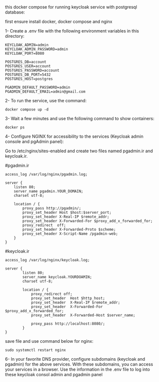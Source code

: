 this docker compose for running keycloak service with postgresql database:

first ensure install docker, docker compose and nginx 

1- Create a .env file with the following environment variables in this directory:
```
KEYCLOAK_ADMIN=admin
KEYCLOAK_ADMIN_PASSWORD=admin
KEYCLOAK_PORT=8080

POSTGRES_DB=account
POSTGRES_USER=account
POSTGRES_PASSWORD=account
POSTGRES_DB_PORT=5432
POSTGRES_HOST=postgres

PGADMIN_DEFAULT_PASSWORD=admin
PGADMIN_DEFAULT_EMAIL=admin@gmail.com
```

2- To run the service, use the command:
```
docker compose up -d
```

3- Wait a few minutes and use the following command to show containers:
```
docker ps
```

4- Configure NGINX for accessibility to the services (Keycloak admin console and pgAdmin panel):

Go to /etc/nginx/sites-enabled and create two files named pgadmin.ir and keycloak.ir.


#pgadmin.ir
```
access_log /var/log/nginx/pgadmin.log;

server {
    listen 80;
    server_name pgadmin.YOUR_DOMAIN;
    charset utf-8;

    location / {
        proxy_pass http://pgadmin/;
        proxy_set_header Host $host:$server_port;
        proxy_set_header X-Real-IP $remote_addr;
        proxy_set_header X-Forwarded-For $proxy_add_x_forwarded_for;
        proxy_redirect  off;
        proxy_set_header X-Forwarded-Proto $scheme;
        proxy_set_header X-Script-Name /pgadmin-web;
    }
}
```

#keycloak.ir
```
access_log /var/log/nginx/keycloak.log;

server {
        listen 80;
        server_name keycloak.YOURDOAMIN;
        charset utf-8;

        location / {
            proxy_redirect off;
            proxy_set_header  Host $http_host;
            proxy_set_header  X-Real-IP $remote_addr;
            proxy_set_header  X-Forwarded-For $proxy_add_x_forwarded_for;
            proxy_set_header  X-Forwarded-Host $server_name;
            
            proxy_pass http://localhost:8080/;
        }
}
```

save file and use command below for nginx:
```
sudo systemctl restart nginx
```

6- In your favorite DNS provider, configure subdomains (keycloak and pgadmin) for the above services. With these subdomains, you can access your services in a browser. Use the information in the .env file to log into these keycloak consol admin and pgadmin panel

